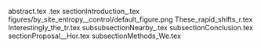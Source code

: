 abstract.tex
.tex
sectionIntroduction_.tex
figures/by_site_entropy__control/default_figure.png
These_rapid_shifts_r.tex
Interestingly_the_tr.tex
subsubsectionNearby_.tex
subsectionConclusion.tex
sectionProposal__Hor.tex
subsectionMethods_We.tex
